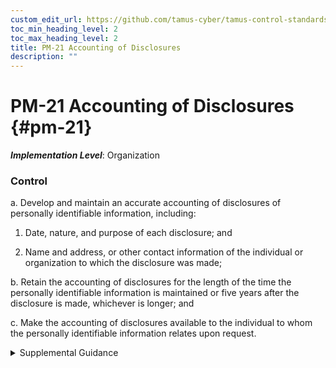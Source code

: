```yaml
---
custom_edit_url: https://github.com/tamus-cyber/tamus-control-standards/tree/main/content/tamus.edu/TAMUS_profile.xml
toc_min_heading_level: 2
toc_max_heading_level: 2
title: PM-21 Accounting of Disclosures
description: ""
---
```


# PM-21 Accounting of Disclosures {#pm-21}

_**Implementation Level**_: Organization

### Control



a. Develop and maintain an accurate accounting of disclosures of personally identifiable information, including:

1. Date, nature, and purpose of each disclosure; and

2. Name and address, or other contact information of the individual or organization to which the disclosure was made;

b. Retain the accounting of disclosures for the length of the time the personally identifiable information is maintained or five years after the disclosure is made, whichever is longer; and

c. Make the accounting of disclosures available to the individual to whom the personally identifiable information relates upon request.


<details><summary>Supplemental Guidance</summary>The purpose of accounting of disclosures is to allow individuals to learn to whom their personally identifiable information has been disclosed, to provide a basis for subsequently advising recipients of any corrected or disputed personally identifiable information, and to provide an audit trail for subsequent reviews of organizational compliance with conditions for disclosures. For federal agencies, keeping an accounting of disclosures is required by the [PRIVACT](#18e71fec-c6fd-475a-925a-5d8495cf8455) ; agencies should consult with their senior agency official for privacy and legal counsel on this requirement and be aware of the statutory exceptions and OMB guidance relating to the provision.<br/><br/>Organizations can use any system for keeping notations of disclosures, if it can construct from such a system, a document listing of all disclosures along with the required information. Automated mechanisms can be used by organizations to determine when personally identifiable information is disclosed, including commercial services that provide notifications and alerts. Accounting of disclosures may also be used to help organizations verify compliance with applicable privacy statutes and policies governing the disclosure or dissemination of information and dissemination restrictions.</details>
